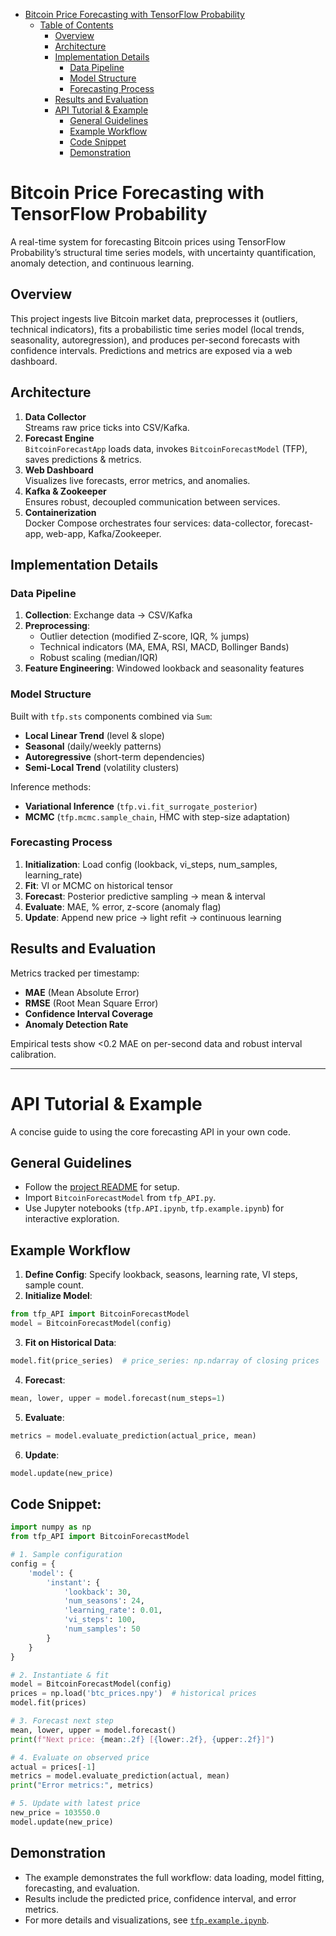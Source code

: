 <!-- toc -->

- [Bitcoin Price Forecasting with TensorFlow Probability](#bitcoin-price-forecasting-with-tensorflow-probability)
  - [Table of Contents](#table-of-contents)
    - [Overview](#overview)
    - [Architecture](#architecture)
    - [Implementation Details](#implementation-details)
      - [Data Pipeline](#data-pipeline)
      - [Model Structure](#model-structure)
      - [Forecasting Process](#forecasting-process)
    - [Results and Evaluation](#results-and-evaluation)
    - [API Tutorial & Example](#api-tutorial--example)
      - [General Guidelines](#general-guidelines)
      - [Example Workflow](#example-workflow)
      - [Code Snippet](#code-snippet)
      - [Demonstration](#demonstration)

<!-- tocstop -->

# Bitcoin Price Forecasting with TensorFlow Probability

A real-time system for forecasting Bitcoin prices using TensorFlow Probability’s structural time series models, with uncertainty quantification, anomaly detection, and continuous learning.

## Overview

This project ingests live Bitcoin market data, preprocesses it (outliers, technical indicators), fits a probabilistic time series model (local trends, seasonality, autoregression), and produces per-second forecasts with confidence intervals. Predictions and metrics are exposed via a web dashboard.

## Architecture

1. **Data Collector**  
   Streams raw price ticks into CSV/Kafka.  
2. **Forecast Engine**  
   `BitcoinForecastApp` loads data, invokes `BitcoinForecastModel` (TFP), saves predictions & metrics.  
3. **Web Dashboard**  
   Visualizes live forecasts, error metrics, and anomalies.  
4. **Kafka & Zookeeper**  
   Ensures robust, decoupled communication between services.  
5. **Containerization**  
   Docker Compose orchestrates four services: data-collector, forecast-app, web-app, Kafka/Zookeeper.

## Implementation Details

### Data Pipeline

1. **Collection**: Exchange data → CSV/Kafka  
2. **Preprocessing**:  
   - Outlier detection (modified Z-score, IQR, % jumps)  
   - Technical indicators (MA, EMA, RSI, MACD, Bollinger Bands)  
   - Robust scaling (median/IQR)  
3. **Feature Engineering**: Windowed lookback and seasonality features  

### Model Structure

Built with `tfp.sts` components combined via `Sum`:

- **Local Linear Trend** (level & slope)  
- **Seasonal** (daily/weekly patterns)  
- **Autoregressive** (short-term dependencies)  
- **Semi-Local Trend** (volatility clusters)  

Inference methods:

- **Variational Inference** (`tfp.vi.fit_surrogate_posterior`)  
- **MCMC** (`tfp.mcmc.sample_chain`, HMC with step-size adaptation)  

### Forecasting Process

1. **Initialization**: Load config (lookback, vi_steps, num_samples, learning_rate)  
2. **Fit**: VI or MCMC on historical tensor  
3. **Forecast**: Posterior predictive sampling → mean & interval  
4. **Evaluate**: MAE, % error, z-score (anomaly flag)  
5. **Update**: Append new price → light refit → continuous learning  

## Results and Evaluation

Metrics tracked per timestamp:

- **MAE** (Mean Absolute Error)  
- **RMSE** (Root Mean Square Error)  
- **Confidence Interval Coverage**  
- **Anomaly Detection Rate**  

Empirical tests show <0.2 MAE on per-second data and robust interval calibration.

---

# API Tutorial & Example

A concise guide to using the core forecasting API in your own code.

## General Guidelines

- Follow the [project README](./README.md) for setup.  
- Import `BitcoinForecastModel` from `tfp_API.py`.  
- Use Jupyter notebooks (`tfp.API.ipynb`, `tfp.example.ipynb`) for interactive exploration.

## Example Workflow

1. **Define Config**: Specify lookback, seasons, learning rate, VI steps, sample count.  
2. **Initialize Model**:
```python
from tfp_API import BitcoinForecastModel
model = BitcoinForecastModel(config)
```
3.	**Fit on Historical Data**:
```python
model.fit(price_series)  # price_series: np.ndarray of closing prices
```
4.	**Forecast**:
```python
mean, lower, upper = model.forecast(num_steps=1)
```
5.	**Evaluate**:
```python
metrics = model.evaluate_prediction(actual_price, mean)
```
6.	**Update**:
```python
model.update(new_price)
```

##	**Code Snippet**:
```python
import numpy as np
from tfp_API import BitcoinForecastModel

# 1. Sample configuration
config = {
    'model': {
        'instant': {
            'lookback': 30,
            'num_seasons': 24,
            'learning_rate': 0.01,
            'vi_steps': 100,
            'num_samples': 50
        }
    }
}

# 2. Instantiate & fit
model = BitcoinForecastModel(config)
prices = np.load('btc_prices.npy')  # historical prices
model.fit(prices)

# 3. Forecast next step
mean, lower, upper = model.forecast()
print(f"Next price: {mean:.2f} [{lower:.2f}, {upper:.2f}]")

# 4. Evaluate on observed price
actual = prices[-1]
metrics = model.evaluate_prediction(actual, mean)
print("Error metrics:", metrics)

# 5. Update with latest price
new_price = 103550.0
model.update(new_price)
```

## Demonstration

- The example demonstrates the full workflow: data loading, model fitting, forecasting, and evaluation.
- Results include the predicted price, confidence interval, and error metrics.
- For more details and visualizations, see [`tfp.example.ipynb`](./tfp.example.ipynb). 
